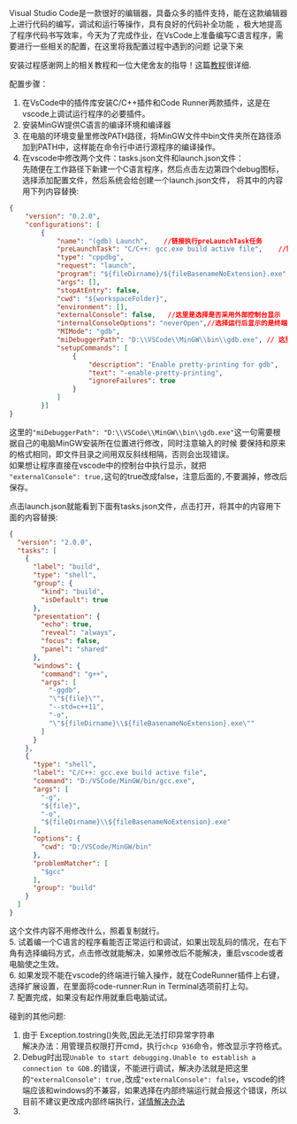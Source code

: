 Visual Studio Code是一款很好的编辑器，具备众多的插件支持，能在这款编辑器上进行代码的编写，调试和运行等操作，具有良好的代码补全功能
，极大地提高了程序代码书写效率，今天为了完成作业，在VsCode上准备编写C语言程序，需要进行一些相关的配置，在这里将我配置过程中遇到的问题
记录下来

安装过程感谢网上的相关教程和一位大佬舍友的指导！这篇[教程](https://www.bilibili.com/video/BV1sW411v7VZ?from=search&seid=7534839863080335944)很详细.


配置步骤：

1. 在VsCode中的插件库安装C/C++插件和Code Runner两款插件，这是在vscode上调试运行程序的必要插件。  
2. 安装MinGW提供C语言的编译环境和编译器  
3. 在电脑的环境变量里修改PATH路径，将MinGW文件中bin文件夹所在路径添加到PATH中，这样能在命令行中进行源程序的编译操作。  
4. 在vscode中修改两个文件：tasks.json文件和launch.json文件：  
先随便在工作路径下新建一个C语言程序，然后点击左边第四个debug图标，选择添加配置文件，然后系统会给创建一个launch.json文件，
将其中的内容用下列内容替换:  
```json
{
    "version": "0.2.0",
    "configurations": [
        {
            "name": "(gdb) Launch",    //链接执行preLaunchTask任务
            "preLaunchTask": "C/C++: gcc.exe build active file",    //链接到tasks.json文件中的对应内容label部分，执行其下的args部分
            "type": "cppdbg",
            "request": "launch",
            "program": "${fileDirname}/${fileBasenameNoExtension}.exe",
            "args": [],
            "stopAtEntry": false,
            "cwd": "${workspaceFolder}",
            "environment": [],
            "externalConsole": false,   //这里是选择是否采用外部控制台显示
            "internalConsoleOptions": "neverOpen",//选择运行后显示的是终端控制台还是Console控制台，这里设置的是先显示终端控制台
            "MIMode": "gdb",
            "miDebuggerPath": "D:\\VSCode\\MinGW\\bin\\gdb.exe", // 这里修改GDB路径为安装的mingw64的bin下的gdb.exe所在路径
            "setupCommands": [
                {
                    "description": "Enable pretty-printing for gdb",
                    "text": "-enable-pretty-printing",
                    "ignoreFailures": true
                }
            ]
        }]
}
```
这里的`"miDebuggerPath": "D:\\VSCode\\MinGW\\bin\\gdb.exe"`这一句需要根据自己的电脑MinGW安装所在位置进行修改，同时注意输入的时候
要保持和原来的格式相同，即文件目录之间用双反斜线相隔，否则会出现错误。  
如果想让程序直接在vscode中的控制台中执行显示，就把  
`"externalConsole": true,`这句的true改成false，注意后面的`,`不要漏掉，修改后保存。

点击launch.json就能看到下面有tasks.json文件，点击打开，将其中的内容用下面的内容替换:
```json
{
  "version": "2.0.0",
  "tasks": [
    {
      "label": "build",
      "type": "shell",
      "group": {
        "kind": "build",
        "isDefault": true
      },
      "presentation": {
        "echo": true,
        "reveal": "always",
        "focus": false,
        "panel": "shared"
      },
      "windows": {
        "command": "g++",
        "args": [
          "-ggdb",
          "\"${file}\"",
          "--std=c++11",
          "-o",
          "\"${fileDirname}\\${fileBasenameNoExtension}.exe\""
        ]
      }
    },
    {
      "type": "shell",
      "label": "C/C++: gcc.exe build active file",
      "command": "D:/VSCode/MinGW/bin/gcc.exe",
      "args": [
        "-g",
        "${file}",
        "-o",
        "${fileDirname}\\${fileBasenameNoExtension}.exe"
      ],
      "options": {
        "cwd": "D:/VSCode/MinGW/bin"
      },
      "problemMatcher": [
        "$gcc"
      ],
      "group": "build"
    }
  ]
}
```
这个文件内容不用修改什么，照着复制就行。  
5. 试着编一个C语言的程序看能否正常运行和调试，如果出现乱码的情况，在右下角有选择编码方式，点击修改就能解决，如果修改后不能解决，重启vscode或者电脑使之生效。  
6. 如果发现不能在vscode的终端进行输入操作，就在CodeRunner插件上右键，选择扩展设置，在里面将code-runner:Run in Terminal选项前打上勾。  
7. 配置完成，如果没有起作用就重启电脑试试。

碰到的其他问题:  
1. 由于 Exception.tostring()失败,因此无法打印异常字符串  
  解决办法：用管理员权限打开cmd，执行`chcp 936`命令，修改显示字符格式。  
2. Debug时出现`Unable to start debugging.Unable to establish a connection to GDB.`的错误，不能进行调试，解决办法就是把这里的`"externalConsole": true,`改成`"externalConsole": false`，vscode的终端应该和windows的不兼容，如果选择在内部终端运行就会报这个错误，所以目前不建议更改成内部终端执行，[详情解决办法](https://github.com/Microsoft/vscode-cpptools/issues/2889)  
3. 
